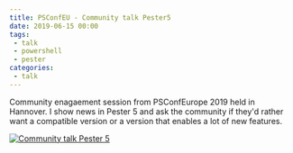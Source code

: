 ```yaml
---
title: PSConfEU - Community talk Pester5
date: 2019-06-15 00:00
tags: 
 - talk
 - powershell
 - pester
categories:
 - talk
---
```


Community enagaement session from PSConfEurope 2019 held in Hannover. I show news in Pester 5 and ask the community if they'd rather want a compatible version or a version that enables a lot of new features.

<!-- more -->

[![Community talk Pester 5](http://img.youtube.com/vi/ysw_hXbYYs0/0.jpg)](https://www.youtube.com/watch?v=ysw_hXbYYs0 "Community talk Pester 5")